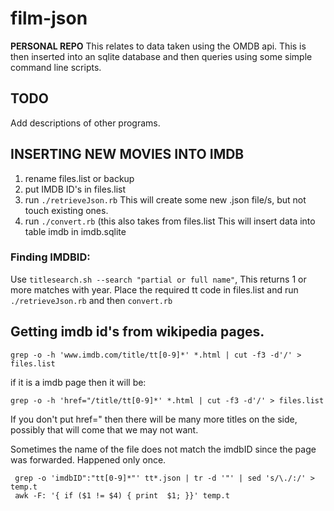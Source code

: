 # film-json

**PERSONAL REPO**
This relates to data taken using the OMDB api.
This is then inserted into an sqlite database and then queries using some simple command line scripts.


## TODO

Add descriptions of other programs.
 

 INSERTING NEW MOVIES INTO IMDB
 ------------------------------

 1. rename files.list or backup
 2. put IMDB ID's in files.list
 3. run `./retrieveJson.rb`
    This will create some new .json file/s, but not touch existing ones.
 4. run `./convert.rb` (this also takes from files.list
    This will insert data into table imdb in imdb.sqlite

### Finding IMDBID:

Use `titlesearch.sh --search "partial or full name"`,
This returns 1 or more matches with year. 
Place the required tt code in files.list and run `./retrieveJson.rb` and then `convert.rb`

Getting imdb id's from wikipedia pages.
--------------------------------------

    grep -o -h 'www.imdb.com/title/tt[0-9]*' *.html | cut -f3 -d'/' > files.list

if it is a imdb page then it will be:

    grep -o -h 'href="/title/tt[0-9]*' *.html | cut -f3 -d'/' > files.list

If you don't put href=" then there will be many more titles on the side, possibly that will come that we may not want.


Sometimes the name of the file does not match the imdbID since the page was forwarded. Happened only once.

     grep -o 'imdbID":"tt[0-9]*"' tt*.json | tr -d '"' | sed 's/\./:/' > temp.t
     awk -F: '{ if ($1 != $4) { print  $1; }}' temp.t

